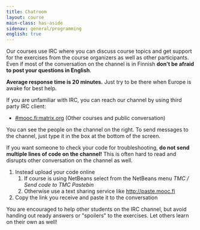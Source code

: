 ```yaml
---
title: Chatroom
layout: course
main-class: has-aside
sidenav: general/programming
english: true
---
```

Our courses use IRC where you can discuss course topics and get support for the exercises from the course organizers as well as other participants. Even if most of the conversation on the channel is in Finnish **don't be afraid to post your questions in English**.

**Average response time is 20 minutes.** Just try to be there when Europe is awake for best help.

If you are unfamiliar with IRC, you can reach our channel by using third party IRC client:

- [#mooc.fi:matrix.org](https://riot.im/app/#/room/#mooc.fi:matrix.org) (Other courses and public conversation)

You can see the people on the channel on the right. To send messages to the channel, just type it in the box at the bottom of the screen.

If you want someone to check your code for troubleshooting, **do not send multiple lines of code on the channel!** This is often hard to read and disrupts other conversation on the channel as well.

1. Instead upload your code online
	1. If course is using NetBeans select from the NetBeans menu *TMC / Send code to TMC Pastebin*
	2. Otherwise use a text sharing service like <http://paste.mooc.fi>
2. Copy the link you receive and paste it to the conversation

You are encouraged to help other students on the IRC channel, but avoid handing out ready answers or "spoilers" to the exercises. Let others learn on their own as well!
